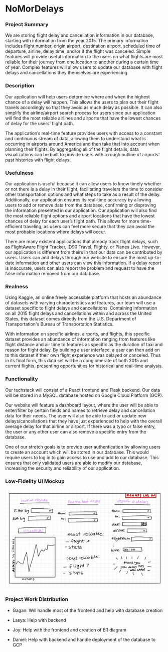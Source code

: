 # NoMorDelays
### Project Summary
We are storing flight delay and cancellation information in our database, starting with information from the year 2015. The primary information includes flight number, origin airport, destination airport, scheduled time of departure, airline, delay time, and/or if the flight was canceled. Simple features will provide useful information to the users on what flights are most reliable for their journey from one location to another during a certain time of year. Complex features will allow users to update our database with flight delays and cancellations they themselves are experiencing. 

### Description
Our application will help users determine where and when the highest chance of a delay will happen. This allows the users to plan out their flight travels accordingly so that they avoid as much delay as possible. It can also simplify the airline/airport search process for users since our application will find the most reliable airlines and airports that have the lowest chances of delay for the users’ flight path. 

The application’s real-time feature provides users with access to a constant and continuous stream of data, allowing them to understand what is occurring in airports around America and then take that into account when planning their flights. By aggregating all of the flight details, data visualizations can be built to provide users with a rough outline of airports’ past histories with flight delays. 

### Usefulness
Our application is useful because it can allow users to know timely whether or not there is a delay in their flight, facilitating travelers the time to consider other transportation options and what steps to take as a result of the delay. Additionally, our application ensures its real-time accuracy by allowing users to add or remove data from the database, confirming or disproving the information presented in our application. Our application will also find the most reliable flight options and airport locations that have the lowest chances of delay for each user’s flight path. This allows for more time-efficient traveling, as users can feel more secure that they can avoid the most probable locations where delays will occur. 

There are many existent applications that already track flight delays, such as FlightAware Flight Tracker, ID90 Travel, Flighty, or Planes Live. However, our application is different from theirs in that our data can be contributed by users. Users can add delays through our website to ensure the most up-to-date information and other users can view this information. If a delay report is inaccurate, users can also report the problem and request to have the false information removed from our database.

### Realness
Using Kaggle, an online freely accessible platform that hosts an abundance of datasets with varying characteristics and features, our team will use a dataset specific to flight delays and cancellations. Containing information on all 2015 flight delays and cancellations within and across the United States, this dataset comes directly from the U.S. Department of Transportation's Bureau of Transportation Statistics. 

With information on specific airlines, airports, and flights, this specific dataset provides an abundance of information ranging from features like flight distance and air time to features as specific as the duration of taxi and reason for flight delay. By building a user interface, a user can then add on to this dataset if their own flight experience was delayed or canceled. Thus in its final form, this data set will be a conglomerate of both 2015 and current flights, presenting opportunities for historical and real-time analysis. 

### Functionality
Our techstack will consist of a React frontend and Flask backend. Our data will be stored in a MySQL database hosted on Google Cloud Platform (GCP).

Our website will feature a dashboard layout, where the user will be able to enter/filter by certain fields and names to retrieve delay and cancellation data for their needs. The user will also be able to add or update new delays/cancellations that they have just experienced to help with the overall average delay for that airline or airport. If there was a typo or false entry, the user or any other user can also remove a specific entry from the database. 

One of our stretch goals is to provide user authentication by allowing users to create an account which will be stored in our database. This would require users to log in to gain access to use and add to our database. This ensures that only validated users are able to modify our database, increasing the security and reliability of our application. 

### Low-Fidelity UI Mockup
![](./lofi_mockup.jpg)
### Project Work Distribution
- Gagan: Will handle most of the frontend and help with database creation

- Lasya: Help with backend 

- Joy: Help with the frontend and creation of ER diagram

- Daniel: Help with backend and handle deployment of the database to GCP
